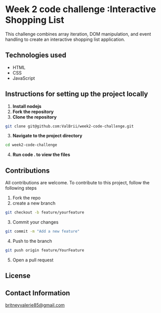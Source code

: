 # Week 2 code challenge :Interactive Shopping List
This challenge combines array iteration, DOM manipulation, and event handling to create an interactive shopping list application.


## Technologies used
- HTML
- CSS
- JavaScript

## Instructions for setting up the project locally
1. **Install nodejs**
1. **Fork the repository**
2. **Clone the repository**
```bash
git clone git@github.com:ValBrii/week2-code-challenge.git
```
3. **Navigate to the project directory**
```bash
cd week2-code-challenge
```
4. **Run code . to view the files**

## Contributions
All contributions are welcome.
To contribute to this project, follow the following steps
1. Fork the repo
2. create a new branch 

```bash
git checkout -b feature/yourfeature
```
3. Commit your changes 

```bash 
git commit -m "Add a new feature"
```

4. Push to the branch
``` bash
git push origin feature/YourFeature 
```

5. Open a pull request

## License


## Contact Information
britneyvalerie85@gmail.com